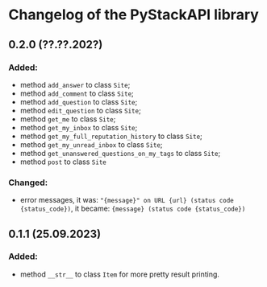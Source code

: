 # Changelog of the PyStackAPI library

## 0.2.0 (??.??.202?)

### Added:

 + method `add_answer` to class `Site`;
 + method `add_comment` to class `Site`;
 + method `add_question` to class `Site`;
 + method `edit_question` to class `Site`;
 + method `get_me` to class `Site`;
 + method `get_my_inbox` to class `Site`;
 + method `get_my_full_reputation_history` to class `Site`;
 + method `get_my_unread_inbox` to class `Site`;
 + method `get_unanswered_questions_on_my_tags` to class `Site`;
 + method `post` to class `Site`

### Changed:

 + error messages, it was: `"{message}" on URL {url} (status code {status_code})`, it became: `{message} (status code {status_code})`

## 0.1.1 (25.09.2023)

### Added:

 + method `__str__` to class `Item` for more pretty result printing.
